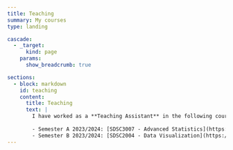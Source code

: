 ```yaml
---
title: Teaching
summary: My courses
type: landing

cascade:
  - _target:
      kind: page
    params:
      show_breadcrumb: true

sections:
  - block: markdown
    id: teaching
    content:
      title: Teaching
      text: |
        I have worked as a **Teaching Assistant** in the following courses at the City University of Hong Kong:
        
        - Semester A 2023/2024: [SDSC3007 - Advanced Statistics](https://www.cityu.edu.hk/catalogue/ug/current/course/SDSC3007.htm)
        - Semester B 2023/2024: [SDSC2004 - Data Visualization](https://www.cityu.edu.hk/catalogue/ug/current/course/SDSC2004.htm)
---
```

